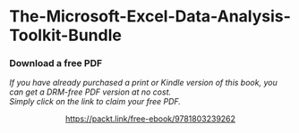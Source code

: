 # The-Microsoft-Excel-Data-Analysis-Toolkit-Bundle
### Download a free PDF

 <i>If you have already purchased a print or Kindle version of this book, you can get a DRM-free PDF version at no cost.<br>Simply click on the link to claim your free PDF.</i>
<p align="center"> <a href="https://packt.link/free-ebook/9781803239262">https://packt.link/free-ebook/9781803239262 </a> </p>